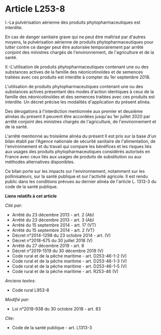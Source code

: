 # Article L253-8

I.-La pulvérisation aérienne des produits phytopharmaceutiques est interdite.

En cas de danger sanitaire grave qui ne peut être maîtrisé par d'autres moyens, la pulvérisation aérienne de produits
phytopharmaceutiques pour lutter contre ce danger peut être autorisée temporairement par arrêté conjoint des ministres
chargés de l'environnement, de l'agriculture et de la santé.

II.-L'utilisation de produits phytopharmaceutiques contenant une ou des substances actives de la famille des néonicotinoïdes
et de semences traitées avec ces produits est interdite à compter du 1er septembre 2018.

L'utilisation de produits phytopharmaceutiques contenant une ou des substances actives présentant des modes d'action
identiques à ceux de la famille des néonicotinoïdes et des semences traitées avec ces produits est interdite. Un décret
précise les modalités d'application du présent alinéa.

Des dérogations à l'interdiction mentionnée aux premier et deuxième alinéas du présent II peuvent être accordées jusqu'au 1er
juillet 2020 par arrêté conjoint des ministres chargés de l'agriculture, de l'environnement et de la santé.

L'arrêté mentionné au troisième alinéa du présent II est pris sur la base d'un bilan établi par l'Agence nationale de
sécurité sanitaire de l'alimentation, de l'environnement et du travail qui compare les bénéfices et les risques liés aux
usages des produits phytopharmaceutiques considérés autorisés en France avec ceux liés aux usages de produits de substitution
ou aux méthodes alternatives disponibles.

Ce bilan porte sur les impacts sur l'environnement, notamment sur les pollinisateurs, sur la santé publique et sur l'activité
agricole. Il est rendu public dans les conditions prévues au dernier alinéa de l'article L. 1313-3 du code de la santé
publique.

**Liens relatifs à cet article**

_Cité par_:

  - Arrêté du 23 décembre 2013 - art. 2 (Ab)
  - Arrêté du 23 décembre 2013 - art. 3 (Ab)
  - Arrêté du 15 septembre 2014 - art. 17 (VT)
  - Arrêté du 15 septembre 2014 - art. 2 (VT)
  - Décret n°2014-1298 du 23 octobre 2014 - art. (V)
  - Décret n°2018-675 du 30 juillet 2018 (V)
  - Arrêté du 27 décembre 2019 - art. 8
  - Décret n°2019-1519 du 30 décembre 2019 (V)
  - Code rural et de la pêche maritime - art. D253-46-1-2 (V)
  - Code rural et de la pêche maritime - art. D253-46-1-3 (V)
  - Code rural et de la pêche maritime - art. D253-46-1-5 (V)
  - Code rural et de la pêche maritime - art. R253-46 (V)

_Anciens textes_:

  - Code rural L953-8

_Modifié par_:

  - Loi n°2018-938 du 30 octobre 2018 - art. 83

_Cite_:

  - Code de la santé publique - art. L1313-3
